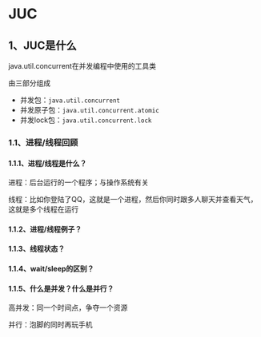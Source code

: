 # JUC


## 1、JUC是什么

java.util.concurrent在并发编程中使用的工具类

由三部分组成
- 并发包：`java.util.concurrent`
- 并发原子包：`java.util.concurrent.atomic`
- 并发lock包：`java.util.concurrent.lock`

### 1.1、进程/线程回顾

#### 1.1.1、进程/线程是什么？

进程：后台运行的一个程序；与操作系统有关

线程：比如你登陆了QQ，这就是一个进程，然后你同时跟多人聊天并查看天气，这就是多个线程在运行

#### 1.1.2、进程/线程例子？

#### 1.1.3、线程状态？

#### 1.1.4、wait/sleep的区别？

#### 1.1.5、什么是并发？什么是并行？

高并发：同一个时间点，争夺一个资源

并行：泡脚的同时再玩手机
